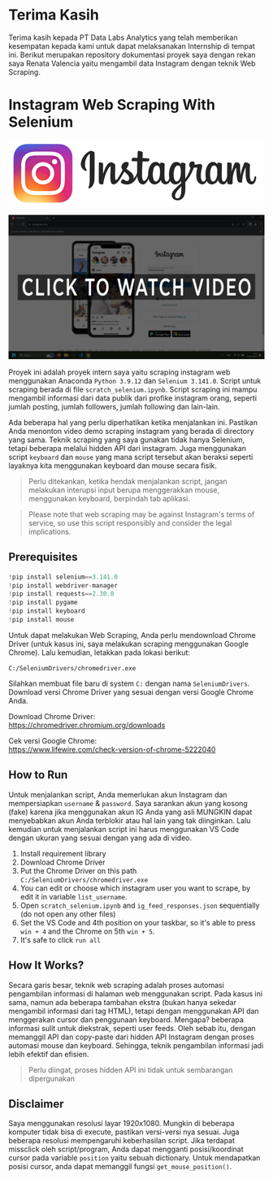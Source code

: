 # Terima Kasih
Terima kasih kepada PT Data Labs Analytics yang telah memberikan kesempatan kepada kami untuk dapat melaksanakan Internship di tempat ini. Berikut merupakan repository dokumentasi proyek saya dengan rekan saya Renata Valencia yaitu mengambil data Instagram dengan teknik Web Scraping. 

# Instagram Web Scraping With Selenium

![Instagram logo](instagram-logo.jpg)

[![Watch the video](thumbnail.png)](ig-web-scraping-demo.mp4)

Proyek ini adalah proyek intern saya yaitu scraping instagram web menggunakan Anaconda `Python 3.9.12` dan `Selenium 3.141.0`. Script untuk scraping berada di file `scratch_selenium.ipynb`. Script scraping ini mampu mengambil informasi dari data publik dari profike instagram orang, seperti jumlah posting, jumlah followers, jumlah following dan lain-lain. 


Ada beberapa hal yang perlu diperhatikan ketika menjalankan ini. Pastikan Anda menonton video demo scraping instagram yang berada di directory yang sama. Teknik scraping yang saya gunakan tidak hanya Selenium, tetapi beberapa melalui hidden API dari instagram. Juga menggunakan script `keyboard` dan `mouse` yang mana script tersebut akan beraksi seperti layaknya kita menggunakan keyboard dan mouse secara fisik. 

> Perlu ditekankan, ketika hendak menjalankan script, jangan melakukan interupsi input berupa menggerakkan mouse, menggunakan keyboard, berpindah tab aplikasi. 

> Please note that web scraping may be against Instagram's terms of service, so use this script responsibly and consider the legal implications.


## Prerequisites
```py
!pip install selenium==3.141.0
!pip install webdriver-manager
!pip install requests==2.30.0
!pip install pygame
!pip install keyboard
!pip install mouse
```
Untuk dapat melakukan Web Scraping, Anda perlu mendownload Chrome Driver (untuk kasus ini, saya melakukan scraping menggunakan Google Chrome). Lalu kemudian, letakkan pada lokasi berikut:
```
C:/SeleniumDrivers/chromedriver.exe
```

Silahkan membuat file baru di system `C:` dengan nama `SeleniumDrivers`.
Download versi Chrome Driver yang sesuai dengan versi Google Chrome Anda.<br>

Download Chrome Driver:<br>
https://chromedriver.chromium.org/downloads

Cek versi Google Chrome:<br>
https://www.lifewire.com/check-version-of-chrome-5222040


## How to Run
Untuk menjalankan script, Anda memerlukan akun Instagram dan mempersiapkan `username` & `password`. Saya sarankan akun yang kosong (fake) karena jika menggunakan akun IG Anda yang asli MUNGKIN dapat menyebabkan akun Anda terblokir atau hal lain yang tak diinginkan. Lalu kemudian untuk menjalankan script ini harus menggunakan VS Code dengan ukuran yang sesuai dengan yang ada di video.
1. Install requirement library
2. Download Chrome Driver
3. Put the Chrome Driver on this path `C:/SeleniumDrivers/chromedriver.exe`
4. You can edit or choose which instagram user you want to scrape, by edit it in variable `list_username`.
5. Open `scratch_selenium.ipynb` and `ig_feed_responses.json` sequentially (do not open any other files)
6. Set the VS Code and 4th position on your taskbar, so it's able to press `win + 4` and the Chrome on 5th `win + 5`.
7. It's safe to click `run all`


## How It Works?
Secara garis besar, teknik web scraping adalah proses automasi pengambilan informasi di halaman web menggunakan script. Pada kasus ini sama, namun ada beberapa tambahan ekstra (bukan hanya sekedar mengambil informasi dari tag HTML), tetapi dengan menggunakan API dan menggerakan cursor dan penggunaan keyboard. Mengapa? beberapa informasi sulit untuk diekstrak, seperti user feeds. Oleh sebab itu, dengan memanggil API dan copy-paste dari hidden API Instagram dengan proses automasi mouse dan keyboard. Sehingga, teknik pengambilan informasi jadi lebih efektif dan efisien. 
> Perlu diingat, proses hidden API ini tidak untuk sembarangan dipergunakan

## Disclaimer
Saya menggunakan resolusi layar 1920x1080. Mungkin di beberapa komputer tidak bisa di execute, pastikan versi-versi nya sesuai. Juga beberapa resolusi mempengaruhi keberhasilan script. Jika terdapat missclick oleh script/program, Anda dapat mengganti posisi/koordinat cursor pada variable `position` yaitu sebuah dictionary. Untuk mendapatkan posisi cursor, anda dapat memanggil fungsi `get_mouse_position()`.
